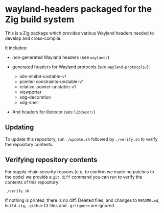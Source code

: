 # wayland-headers packaged for the Zig build system

This is a Zig package which provides various Wayland headers needed to develop and cross-compile.

It includes:

- non-generated Wayland headers (see `wayland/`)

- generated headers for Wayland protocols (see `wayland-protocols/`):

  - idle-inhibit-unstable-v1
  - pointer-constraints-unstable-v1
  - relative-pointer-unstable-v1
  - viewporter
  - xdg-decoration
  - xdg-shell

- And headers for libdecor (see `libdecor/`)

## Updating

To update this repository, run `./update.sh` followed by `./verify.sh` to verify the repository contents.

## Verifying repository contents

For supply chain security reasons (e.g. to confirm we made no patches to the code) we provide a `git diff` command you can run to verify the contents of this repository:

```sh
./verify.sh
```

If nothing is printed, there is no diff. Deleted files, and changes to `README.md`, `build.zig`, `.github` CI files and `.gitignore` are ignored.
